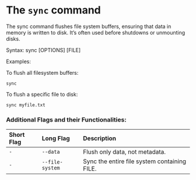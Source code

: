 # The `sync` command

The sync command flushes file system buffers, ensuring that data in memory is written to disk. It’s often used before shutdowns or unmounting disks.

Syntax:
sync [OPTIONS] [FILE]

Examples:

To flush all filesystem buffers:
```
sync
```

To flush a specific file to disk:
```
sync myfile.txt
```
### Additional Flags and their Functionalities:
| **Short Flag** | **Long Flag** | **Description** |
|:---|:---|:---|
| `-` | `--data` | Flush only data, not metadata. |
| `-` | `--file-system` | Sync the entire file system containing FILE. |

